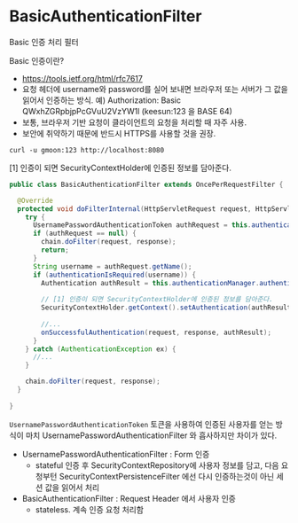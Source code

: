 # BasicAuthenticationFilter

Basic 인증 처리 필터

Basic 인증이란?

- https://tools.ietf.org/html/rfc7617
- 요청 헤더에 username와 password를 실어 보내면 브라우저 또는 서버가 그 값을 읽어서 인증하는 방식. 예)
  Authorization: Basic QWxhZGRpbjpPcGVuU2VzYW1l (keesun:123 을 BASE 64)
- 보통, 브라우저 기반 요청이 클라이언트의 요청을 처리할 때 자주 사용.
- 보안에 취약하기 때문에 반드시 HTTPS를 사용할 것을 권장.

```text
curl -u gmoon:123 http://localhost:8080
```

[1] 인증이 되면 SecurityContextHolder에 인증된 정보를 담아준다.

```java
public class BasicAuthenticationFilter extends OncePerRequestFilter {

  @Override
  protected void doFilterInternal(HttpServletRequest request, HttpServletResponse response, FilterChain chain) throws IOException, ServletException {
    try {
      UsernamePasswordAuthenticationToken authRequest = this.authenticationConverter.convert(request);
      if (authRequest == null) {
        chain.doFilter(request, response);
        return;
      }
      String username = authRequest.getName();
      if (authenticationIsRequired(username)) {
        Authentication authResult = this.authenticationManager.authenticate(authRequest);
        
        // [1] 인증이 되면 SecurityContextHolder에 인증된 정보를 담아준다.
        SecurityContextHolder.getContext().setAuthentication(authResult);
        
        //...
        onSuccessfulAuthentication(request, response, authResult);
      }
    } catch (AuthenticationException ex) {
      //...
    }

    chain.doFilter(request, response);
  }
  
}
```

`UsernamePasswordAuthenticationToken` 토큰을 사용하여 인증된 사용자를 얻는 방식이 마치 UsernamePasswordAuthenticationFilter 와 흡사하지만 차이가 있다.

- UsernamePasswordAuthenticationFilter : Form 인증
  - stateful 인증 후 SecurityContextRepository에 사용자 정보를 담고, 다음 요청부턴 SecurityContextPersistenceFilter 에선 다시 인증하는것이 아닌 세션 값을 읽어서 처리
- BasicAuthenticationFilter : Request Header 에서 사용자 인증
  - stateless. 계속 인증 요청 처리함 
